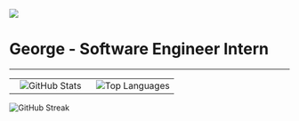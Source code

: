 ![](https://komarev.com/ghpvc/?username=GeorgeFiji&color=green)

# George - Software Engineer Intern

---

<table align="center">
<tr>
<td width="50%" align="center">
    <img src="https://github-readme-stats.vercel.app/api?username=GeorgeFiji&theme=nightowl&show_icons=true&count_private=true" alt="GitHub Stats" />
    
</td>
<td width="50%" align="center">
    <img src="https://github-readme-stats.anuraghazra1.vercel.app/api/top-langs/?username=GeorgeFiji&theme=nightowl&hide_border=false&langs_count=11" alt="Top Languages" />
</td>
</tr>
</table>

 <img src="https://streak-stats.demolab.com?user=GeorgeFiji&theme=nightowl&hide_border=true" alt="GitHub Streak" />
 
